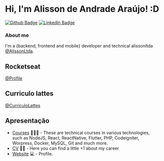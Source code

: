 # Hi, I'm  Alisson de Andrade Araújo! :D

[![Github Badge](https://img.shields.io/badge/-Github-000?style=flat-square&logo=Github&logoColor=white&link=https://github.com/fagnerpsantos)](https://github.com/alissonandrade2020/)
[![Linkedin Badge](https://img.shields.io/badge/-LinkedIn-blue?style=flat-square&logo=Linkedin&logoColor=white&link=https://www.linkedin.com/in/fagnerpsantos/)](https://www.linkedin.com/in/alisson-de-andrade-ara%C3%BAjo-160224190/)

### About me
I'm a {backend, frontend and mobile} developer and technical alissonltda [@AlissonLtda](http://alissondeandradearaujo.000webhostapp.com/).

## Rocketseat 

[@Profile](https://app.rocketseat.com.br/me/alissondeandradearaujo/)

## Curriculo lattes

[@CurriculoLattes](http://lattes.cnpq.br/7594653859194302)

## Apresentação

- [Courses](https://www.treinaweb.com.br/cursos-online?q=fagner+pinheiro) 👨🏼‍🏫 - These are technical courses in various technologies, such as NodeJS, React, ReactNative, Flutter, PHP, Codeigniter, Worpress, Docker, MySQL, Git and much more.
- [CV](https://alissonandradesistema.000webhostapp.com/curriculo/) ✍🏼 - Here you can find a little +1 about my career
- [Website](http://alissondeandradearaujo.000webhostapp.com/) 💻 - Profile.

